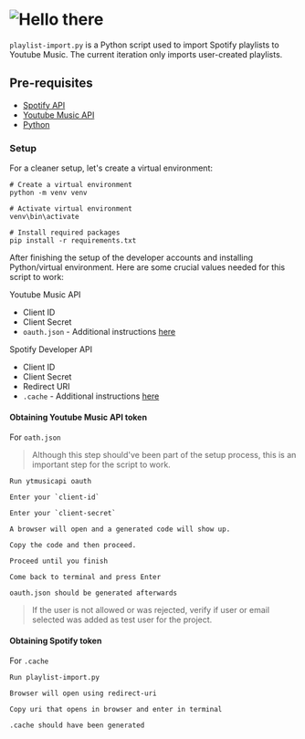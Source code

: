 # ![Hello there](https://media.giphy.com/media/v1.Y2lkPTc5MGI3NjExazlkc21vZng4MnhzZGw5bmtkbWNrcGFvem5mcDd6dzN4N2cwN203byZlcD12MV9naWZzX3NlYXJjaCZjdD1n/xTiIzJSKB4l7xTouE8/giphy.gif)
`playlist-import.py` is a Python script used to import Spotify playlists to Youtube Music. The current iteration only imports user-created playlists.

## Pre-requisites
- [Spotify API](https://developer.spotify.com/)
- [Youtube Music API](https://ytmusicapi.readthedocs.io/en/stable/)
- [Python](https://www.python.org/downloads/)

### Setup

For a cleaner setup, let's create a virtual environment:

```
# Create a virtual environment
python -m venv venv

# Activate virtual environment
venv\bin\activate

# Install required packages
pip install -r requirements.txt
```

After finishing the setup of the developer accounts and installing Python/virtual environment. Here are some crucial values needed for this script to work:

Youtube Music API
- Client ID
- Client Secret
- `oauth.json` - Additional instructions [here](#obtaining-youtube-music-api-token)

Spotify Developer API
- Client ID
- Client Secret
- Redirect URI
- `.cache` - Additional instructions [here](#obtaining-spotify-token)

#### Obtaining Youtube Music API token
For `oath.json`

> Although this step should've been part of the setup process, this is an important step for the script to work.

```
Run ytmusicapi oauth

Enter your `client-id`

Enter your `client-secret`

A browser will open and a generated code will show up.

Copy the code and then proceed.

Proceed until you finish

Come back to terminal and press Enter

oauth.json should be generated afterwards
```

> If the user is not allowed or was rejected, verify if user or email selected was added as test user for the project.


#### Obtaining Spotify token
For `.cache`

```
Run playlist-import.py

Browser will open using redirect-uri

Copy uri that opens in browser and enter in terminal

.cache should have been generated
```


